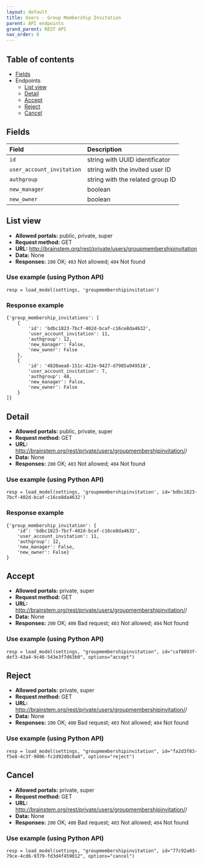 ```yaml
---
layout: default
title: Users - Group Membership Invitation
parent: API endpoints
grand_parent: REST API
nav_order: 8
---
```


## Table of contents
- [Fields](/brainstem_support/restapi/users/group_membership_invitation/#fields)
- Endpoints
  - [List view](/brainstem_support/restapi/users/group_membership_invitation/#list-view)
  - [Detail](/brainstem_support/restapi/users/group_membership_invitation/#detail)
  - [Accept](/brainstem_support/restapi/users/group_membership_invitation/#accept)
  - [Reject](/brainstem_support/restapi/users/group_membership_invitation/#reject)
  - [Cancel](/brainstem_support/restapi/users/group_membership_invitation/#cancel)

## Fields

| Field        | Description  |
|:-------------|:-------------|
| `id` | string with UUID identificator |
| `user_account_invitation` | string with the invited user ID |
| `authgroup` | string with the related group ID |
| `new_manager` | boolean |
| `new_owner` | boolean |



## List view
- **Allowed portals:** public, private, super
- **Request method:** GET
- **URL:** http://brainstem.org/rest/private/users/groupmembershipinvitation
- **Data:** None
- **Responses:** `200` OK; `403` Not allowed; `404` Not found

### Use example (using Python API)
```
resp = load_model(settings, 'groupmembershipinvitation')
```

### Response example
```
{'group_membership_invitations': [
    {
        'id': 'bdbc1823-7bcf-402d-bcaf-c16ce8da4632',
        'user_account_invitation': 11,
        'authgroup': 12,
        'new_manager': False,
        'new_owner': False
    },
    {
        'id': '4820aea8-151c-422e-9427-d7985a949518',
        'user_account_invitation': 7,
        'authgroup': 48,
        'new_manager': False,
        'new_owner': False
    }
]}
```


## Detail
- **Allowed portals:** public, private, super
- **Request method:** GET
- **URL:** http://brainstem.org/rest/private/users/groupmembershipinvitation/<id>/
- **Data:** None
- **Responses:** `200` OK; `403` Not allowed; `404` Not found

### Use example (using Python API)
```
resp = load_model(settings, 'groupmembershipinvitation', id='bdbc1823-7bcf-402d-bcaf-c16ce8da4632')
```

### Response example
```
{'group_membership_invitation': {
    'id': 'bdbc1823-7bcf-402d-bcaf-c16ce8da4632',
    'user_account_invitation': 11,
    'authgroup': 12,
    'new_manager': False,
    'new_owner': False}
}
```


## Accept
- **Allowed portals:** private, super
- **Request method:** GET
- **URL:** http://brainstem.org/rest/private/users/groupmembershipinvitation/<id>/
- **Data:** None
- **Responses:** `200` OK; `400` Bad request; `403` Not allowed; `404` Not found

### Use example (using Python API)
```
resp = load_model(settings, "groupmembershipinvitation", id="caf8093f-def3-43a4-9c46-543e3f7d63b0", options="accept")
```



## Reject
- **Allowed portals:** private, super
- **Request method:** GET
- **URL:** http://brainstem.org/rest/private/users/groupmembershipinvitation/<id>/
- **Data:** None
- **Responses:** `200` OK; `400` Bad request; `403` Not allowed; `404` Not found

### Use example (using Python API)
```
resp = load_model(settings, "groupmembershipinvitation", id="fa2d3f83-f5e8-4c3f-9006-fc2d92d0c0a0", options="reject")
```


## Cancel
- **Allowed portals:** private, super
- **Request method:** GET
- **URL:** http://brainstem.org/rest/private/users/groupmembershipinvitation/<id>/
- **Data:** None
- **Responses:** `200` OK; `400` Bad request; `403` Not allowed; `404` Not found

### Use example (using Python API)
```
resp = load_model(settings, "groupmembershipinvitation", id="77c92a03-79ce-4cd6-9379-fd3d4f459012", options="cancel")
```